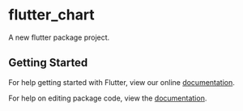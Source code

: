 # flutter_chart

A new flutter package project.

## Getting Started

For help getting started with Flutter, view our online [documentation](http://flutter.io/).

For help on editing package code, view the [documentation](https://flutter.io/developing-packages/).
